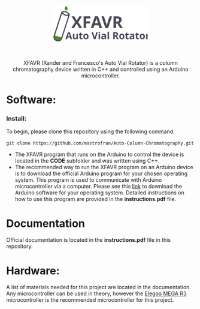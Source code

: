 <p align="center">
    <img width="50%"
        src="static/imgs/XFAVR_logo.svg">
    </img>
</p>
<br>

<p align="center">XFAVR (Xander and Francesco's Auto Vial Rotator) is a column chromatography device written in C++ and controlled using an Arduino microcontroller. 
</p>

# Software:

### Install:
To begin, please clone this repository using the following command:
```
git clone https://github.com/mastrofran/Auto-Column-Chromatography.git
```

- The XFAVR program that runs on the Arduino to control the device is located in the **CODE** subfolder and was written using C++. 
- The recommended way to run the XFAVR program on an Arduino device is to download the official Arduino program for your chosen operating system. This program is used to communicate with Arduino microcontroller via a computer. Please see this [link](https://www.arduino.cc/en/software) to download the Arduino software for your operating system. Detailed instructions on how to use this program are provided in the **instructions.pdf** file.

# Documentation
Official documentation is located in the **instructions.pdf** file in this repository. 

# Hardware:
A list of materials needed for this project are located in the documentation. Any microcontroller can be used in theory, however the [Elegoo MEGA R3](https://www.amazon.com/ELEGOO-ATmega2560-ATMEGA16U2-Arduino-Compliant/dp/B01H4ZDYCE/ref=sr_1_3?keywords=elegoo+mega&sr=8-3) microcontroller is the recommended microcontroller for this project.

